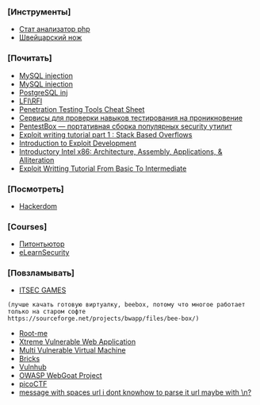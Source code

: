 ### [Инструменты]
* [Стат анализатор php](http://rips-scanner.sourceforge.net/)
* [Швейцарский нож](https://portswigger.net/burp)

### [Почитать]
* [MySQL injection](https://rdot.org/forum/showthread.php?t=124)
* [MySQL injection](https://rdot.org/forum/showthread.php?t=826)
* [PostgreSQL inj](https://rdot.org/forum/showthread.php?t=24)
* [LFI\RFI](https://rdot.org/forum/showthread.php?t=343)
* [Penetration Testing Tools Cheat Sheet](https://highon.coffee/blog/penetration-testing-tools-cheat-sheet/)
* [Сервисы для проверки навыков тестирования на проникновение](https://habr.com/company/pentestit/blog/261569/)
* [PentestBox — портативная сборка популярных security утилит](https://habr.com/company/pentestit/blog/260913/)
* [Exploit writing tutorial part 1 : Stack Based Overflows](https://www.corelan.be/index.php/2009/07/19/exploit-writing-tutorial-part-1-stack-based-overflows/)
* [Introduction to Exploit Development](http://www.fuzzysecurity.com/tutorials/expDev/1.html)
* [Introductory Intel x86: Architecture, Assembly, Applications, & Alliteration](http://opensecuritytraining.info/IntroX86.html)
* [Exploit Writting Tutorial From Basic To Intermediate](http://x9090.blogspot.com/2010/03/tutorial-exploit-writting-tutorial-from.html)

### [Посмотреть]
* [Hackerdom](https://www.youtube.com/user/h4ckerdom/)

### [Courses]
* [Питонтьютор](http://pythontutor.ru/)
* [eLearnSecurity](https://www.elearnsecurity.com/)

### [Повзламывать]
* [ITSEC GAMES](http://www.itsecgames.com/) 
```
(лучше качать готовую виртуалку, beebox, потому что многое работает только на старом софте
https://sourceforge.net/projects/bwapp/files/bee-box/)
```
* [Root-me](https://root-me.org)
* [Xtreme Vulnerable Web Application](https://github.com/s4n7h0/xvwa)
* [Multi Vulnerable Virtual Machine](https://canyoupwn.me/kevgir-vulnerable-vm/)
* [Bricks](https://sechow.com/bricks/docs/)
* [Vulnhub](https://www.vulnhub.com/)
* [OWASP WebGoat Project](https://www.owasp.org/index.php/Category:OWASP_WebGoat_Project)
* [picoCTF](https://picoctf.com/)
* [message with spaces url i dont knowhow to parse it
url maybe with \n?](url)
